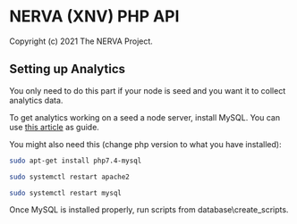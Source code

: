 # NERVA (XNV) PHP API

Copyright (c) 2021 The NERVA Project.  

## Setting up Analytics
You only need to do this part if your node is seed and you want it to collect analytics data. 

To get analytics working on a seed a node server, install MySQL. You can use [this article][setup-sql-tutorial] as guide.

You might also need this (change php version to what you have installed): 
```bash
sudo apt-get install php7.4-mysql
```
```bash
sudo systemctl restart apache2
```
```bash
sudo systemctl restart mysql
```

Once MySQL is installed properly, run scripts from database\create_scripts.



[setup-sql-tutorial]: https://www.digitalocean.com/community/tutorials/how-to-install-mysql-on-ubuntu-20-04